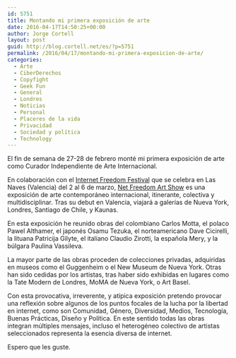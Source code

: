 ```yaml
---
id: 5751
title: Montando mi primera exposición de arte
date: 2016-04-17T14:50:25+00:00
author: Jorge Cortell
layout: post
guid: http://blog.cortell.net/es/?p=5751
permalink: /2016/04/17/montando-mi-primera-exposicion-de-arte/
categories:
  - Arte
  - CiberDerechos
  - Copyfight
  - Geek Fun
  - General
  - Londres
  - Noticias
  - Personal
  - Placeres de la vida
  - Privacidad
  - Sociedad y polí­tica
  - Technology
---
```

El fin de semana de 27-28 de febrero monté mi primera exposición de arte como Curador Independiente de Arte Internacional.

En colaboración con el [Internet Freedom Festival](https://internetfreedomfestival.org/) que se celebra en Las Naves (Valencia) del 2 al 6 de marzo, [Net Freedom Art Show](https://netfreedomart.surge.sh/) es una exposición de arte contemporáneo internacional, itinerante, colectiva y multidisciplinar. Tras su debut en Valencia, viajará a galerías de Nueva York, Londres, Santiago de Chile, y Kaunas.

En esta exposición he reunido obras del colombiano Carlos Motta, el polaco Pawel Althamer, el japonés Osamu Tezuka, el norteamericano Dave Cicirelli, la lituana Patricija Gilyte, el italiano Claudio Zirotti, la española Mery, y la búlgara Paulina Vassileva.

La mayor parte de las obras proceden de colecciones privadas, adquiridas en museos como el Guggenheim o el New Museum de Nueva York. Otras han sido cedidas por los artistas, tras haber sido exhibidas en lugares como la Tate Modern de Londres, MoMA de Nueva York, o Art Basel.

Con esta provocativa, irreverente, y atípica exposición pretendo provocar una reflexión sobre algunos de los puntos focales de la lucha por la libertad en internet, como son Comunidad, Género, Diversidad, Medios, Tecnología, Buenas Prácticas, Diseño y Política. En este sentido todas las obras integran múltiples mensajes, incluso el heterogéneo colectivo de artistas seleccionados representa la esencia diversa de internet.

Espero que les guste.